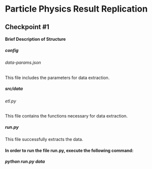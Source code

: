 # Particle Physics Result Replication
## Checkpoint #1

#### Brief Description of Structure

##### config
###### data-params.json
This file includes the parameters for data extraction.

##### src/data
###### etl.py
This file contains the functions necessary for data extraction.

##### run.py
This file successfully extracts the data.

#### In order to run the file run.py, execute the following command:
##### python run.py data